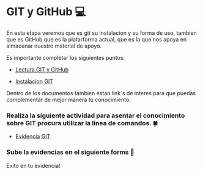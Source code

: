 # GIT y GitHub :computer:

En esta etapa veremos que es git su instalacion y su forma de uso, tambien que es GitHub que es la platarforma actual, que es la que nos apoya en almacenar nuestro material de apoyo.

Es importante completar los siguientes puntos:

- [Lectura GIT y GitHub](https://drive.google.com/file/d/1njs-a5M6aa9yH90gkpwoPLANFAvEDxZq/view?usp=sharing)

- [Instalacion GIT](https://drive.google.com/file/d/1RyIIHLQYN__5JGc31oNhz_AmatJimwyt/view?usp=sharing)

Dentro de los documentos tambien estan link´s de interes para que puedas complementar de mejor manera tu conocimiento.

### Realiza la siguiente actividad para asentar el conocimiento sobre GIT procura utilizar la linea de comandos. :four_leaf_clover:

- [Evidencia GIT](https://drive.google.com/file/d/1jhujwK4n1JyYIMhizWZUP9IURLllb4Ym/view?usp=sharing)

### Sube la evidencias en el siguiente forms :confetti_ball:

Exito en tu evidencia!

